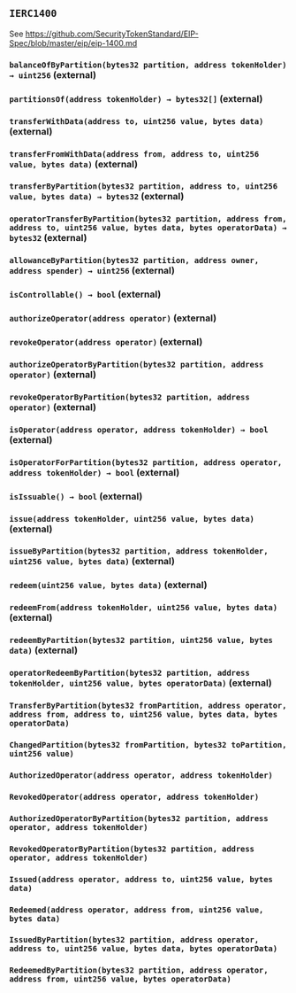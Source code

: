 ## `IERC1400`



See https://github.com/SecurityTokenStandard/EIP-Spec/blob/master/eip/eip-1400.md


### `balanceOfByPartition(bytes32 partition, address tokenHolder) → uint256` (external)





### `partitionsOf(address tokenHolder) → bytes32[]` (external)





### `transferWithData(address to, uint256 value, bytes data)` (external)





### `transferFromWithData(address from, address to, uint256 value, bytes data)` (external)





### `transferByPartition(bytes32 partition, address to, uint256 value, bytes data) → bytes32` (external)





### `operatorTransferByPartition(bytes32 partition, address from, address to, uint256 value, bytes data, bytes operatorData) → bytes32` (external)





### `allowanceByPartition(bytes32 partition, address owner, address spender) → uint256` (external)





### `isControllable() → bool` (external)





### `authorizeOperator(address operator)` (external)





### `revokeOperator(address operator)` (external)





### `authorizeOperatorByPartition(bytes32 partition, address operator)` (external)





### `revokeOperatorByPartition(bytes32 partition, address operator)` (external)





### `isOperator(address operator, address tokenHolder) → bool` (external)





### `isOperatorForPartition(bytes32 partition, address operator, address tokenHolder) → bool` (external)





### `isIssuable() → bool` (external)





### `issue(address tokenHolder, uint256 value, bytes data)` (external)





### `issueByPartition(bytes32 partition, address tokenHolder, uint256 value, bytes data)` (external)





### `redeem(uint256 value, bytes data)` (external)





### `redeemFrom(address tokenHolder, uint256 value, bytes data)` (external)





### `redeemByPartition(bytes32 partition, uint256 value, bytes data)` (external)





### `operatorRedeemByPartition(bytes32 partition, address tokenHolder, uint256 value, bytes operatorData)` (external)






### `TransferByPartition(bytes32 fromPartition, address operator, address from, address to, uint256 value, bytes data, bytes operatorData)`





### `ChangedPartition(bytes32 fromPartition, bytes32 toPartition, uint256 value)`





### `AuthorizedOperator(address operator, address tokenHolder)`





### `RevokedOperator(address operator, address tokenHolder)`





### `AuthorizedOperatorByPartition(bytes32 partition, address operator, address tokenHolder)`





### `RevokedOperatorByPartition(bytes32 partition, address operator, address tokenHolder)`





### `Issued(address operator, address to, uint256 value, bytes data)`





### `Redeemed(address operator, address from, uint256 value, bytes data)`





### `IssuedByPartition(bytes32 partition, address operator, address to, uint256 value, bytes data, bytes operatorData)`





### `RedeemedByPartition(bytes32 partition, address operator, address from, uint256 value, bytes operatorData)`








